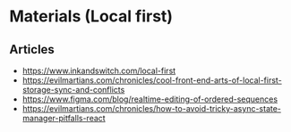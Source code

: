 # Materials (Local first)

## Articles

- <https://www.inkandswitch.com/local-first>
- <https://evilmartians.com/chronicles/cool-front-end-arts-of-local-first-storage-sync-and-conflicts>
- <https://www.figma.com/blog/realtime-editing-of-ordered-sequences>
- <https://evilmartians.com/chronicles/how-to-avoid-tricky-async-state-manager-pitfalls-react>
